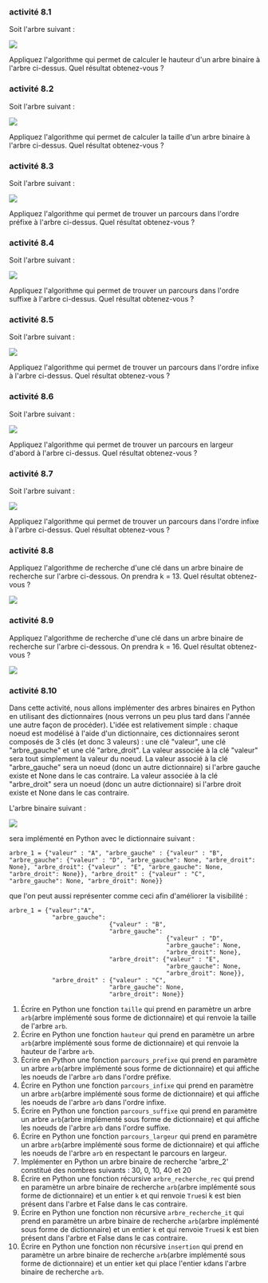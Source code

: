 ### activité 8.1
Soit l'arbre suivant :

![](img/nsi_term_algo_arbre_1.jpg)

Appliquez l'algorithme qui permet de calculer le hauteur d'un arbre binaire à l'arbre ci-dessus. Quel résultat obtenez-vous ?

### activité 8.2
Soit l'arbre suivant :

![](img/nsi_term_algo_arbre_1.jpg)

Appliquez l'algorithme qui permet de calculer la taille d'un arbre binaire à l'arbre ci-dessus. Quel résultat obtenez-vous ?

### activité 8.3
Soit l'arbre suivant :

![](img/nsi_term_algo_arbre_1.jpg)

Appliquez l'algorithme qui permet de trouver un parcours dans l'ordre préfixe à l'arbre ci-dessus. Quel résultat obtenez-vous ?

### activité 8.4
Soit l'arbre suivant :

![](img/nsi_term_algo_arbre_1.jpg)

Appliquez l'algorithme qui permet de trouver un parcours dans l'ordre suffixe à l'arbre ci-dessus. Quel résultat obtenez-vous ?

### activité 8.5
Soit l'arbre suivant :

![](img/nsi_term_algo_arbre_1.jpg)

Appliquez l'algorithme qui permet de trouver un parcours dans l'ordre infixe à l'arbre ci-dessus. Quel résultat obtenez-vous ?

### activité 8.6
Soit l'arbre suivant :

![](img/nsi_term_algo_arbre_1.jpg)

Appliquez l'algorithme qui permet de trouver un parcours en largeur d'abord à l'arbre ci-dessus. Quel résultat obtenez-vous ?

### activité 8.7
Soit l'arbre suivant :

![](img/nsi_term_algo_arbre_4.jpg)

Appliquez l'algorithme qui permet de trouver un parcours dans l'ordre infixe à l'arbre ci-dessus. Quel résultat obtenez-vous ?

### activité 8.8
Appliquez l'algorithme de recherche d'une clé dans un arbre binaire de recherche sur l'arbre ci-dessous. On prendra k = 13. Quel résultat obtenez-vous ?

![](img/nsi_term_algo_arbre_4.jpg)

### activité 8.9
Appliquez l'algorithme de recherche d'une clé dans un arbre binaire de recherche sur l'arbre ci-dessous. On prendra k = 16. Quel résultat obtenez-vous ?

![](img/nsi_term_algo_arbre_4.jpg)

### activité 8.10

Dans cette activité, nous allons implémenter des arbres binaires en Python en utilisant des dictionnaires (nous verrons un peu plus tard dans l'année une autre façon de procéder). L'idée est relativement simple : chaque noeud est modélisé à l'aide d'un dictionnaire, ces dictionnaires seront composés de 3 clés (et donc 3 valeurs) : une clé "valeur", une clé "arbre_gauche" et une clé "arbre_droit". La valeur associée à la clé "valeur" sera tout simplement la valeur du noeud. La valeur associé à la clé "arbre_gauche" sera un noeud (donc un autre dictionnaire) si l'arbre gauche existe et None dans le cas contraire. La valeur associée à la clé "arbre_droit" sera un noeud (donc un autre dictionnaire) si l'arbre droit existe et None dans le cas contraire.

L'arbre binaire suivant :

![](img/nsi_term_algo_arbre_5.png)

sera implémenté en Python avec le dictionnaire suivant :

```
arbre_1 = {"valeur" : "A", "arbre_gauche" : {"valeur" : "B", "arbre_gauche": {"valeur" : "D", "arbre_gauche": None, "arbre_droit": None}, "arbre_droit": {"valeur" : "E", "arbre_gauche": None, "arbre_droit": None}}, "arbre_droit" : {"valeur" : "C", "arbre_gauche": None, "arbre_droit": None}}
```

que l'on peut aussi représenter comme ceci afin d'améliorer la visibilité : 

```
arbre_1 = {"valeur":"A",
            "arbre_gauche":
                            {"valeur" : "B",
                            "arbre_gauche": 
                                            {"valeur" : "D", 
                                            "arbre_gauche": None, 
                                            "arbre_droit": None}, 
                            "arbre_droit": {"valeur" : "E",
                                            "arbre_gauche": None, 
                                            "arbre_droit": None}}, 
            "arbre_droit" : {"valeur" : "C", 
                            "arbre_gauche": None, 
                            "arbre_droit": None}}
```

1. Écrire en Python une fonction `taille` qui prend en paramètre un arbre `arb`(arbre implémenté sous forme de dictionnaire) et qui renvoie la taille de l'arbre `arb`.
2. Écrire en Python une fonction `hauteur` qui prend en paramètre un arbre `arb`(arbre implémenté sous forme de dictionnaire) et qui renvoie la hauteur de l'arbre `arb`.
3. Écrire en Python une fonction `parcours_prefixe` qui prend en paramètre un arbre `arb`(arbre implémenté sous forme de dictionnaire) et qui affiche les noeuds de l'arbre `arb` dans l'ordre préfixe.
4. Écrire en Python une fonction `parcours_infixe` qui prend en paramètre un arbre `arb`(arbre implémenté sous forme de dictionnaire) et qui affiche les noeuds de l'arbre `arb` dans l'ordre infixe.
5. Écrire en Python une fonction `parcours_suffixe` qui prend en paramètre un arbre `arb`(arbre implémenté sous forme de dictionnaire) et qui affiche les noeuds de l'arbre `arb` dans l'ordre suffixe.
6. Écrire en Python une fonction `parcours_largeur` qui prend en paramètre un arbre `arb`(arbre implémenté sous forme de dictionnaire) et qui affiche les noeuds de l'arbre `arb` en respectant le parcours en largeur.
7. Implémenter en Python un arbre binaire de recherche 'arbre_2' constitué des nombres suivants : 30, 0, 10, 40 et 20
8. Écrire en Python une fonction récursive `arbre_recherche_rec` qui prend en paramètre un arbre binaire de recherche `arb`(arbre implémenté sous forme de dictionnaire) et un entier `k` et qui renvoie `True`si k est bien présent dans l'arbre et False dans le cas contraire.
9. Écrire en Python une fonction non récursive `arbre_recherche_it` qui prend en paramètre un arbre binaire de recherche `arb`(arbre implémenté sous forme de dictionnaire) et un entier `k` et qui renvoie `True`si k est bien présent dans l'arbre et False dans le cas contraire.
10. Écrire en Python une fonction non récursive `insertion` qui prend en paramètre un arbre binaire de recherche `arb`(arbre implémenté sous forme de dictionnaire) et un entier `k`et qui place l'entier `k`dans l'arbre binaire de recherche `arb`.